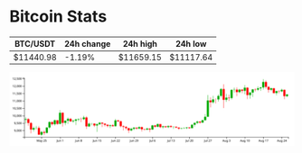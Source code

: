 # Bitcoin Stats

BTC/USDT|24h change|24h high|24h low|
|---|---|---|---|
|$11440.98|-1.19%|$11659.15|$11117.64|

<img src="./chart.svg">
